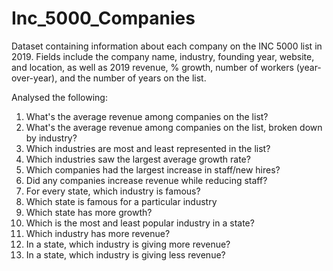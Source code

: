 # Inc_5000_Companies

Dataset containing information about each company on the INC 5000 list in 2019. Fields include the company name, industry, 
founding year, website, and location, as well as 2019 revenue, % growth, number of workers (year-over-year), and the number of years on the list.

Analysed the following:

1. What's the average revenue among companies on the list?
2. What's the average revenue among companies on the list, broken down by industry?
3. Which industries are most and least represented in the list?
4. Which industries saw the largest average growth rate?
5. Which companies had the largest increase in staff/new hires?
6. Did any companies increase revenue while reducing staff?
7. For every state, which industry is famous?
8. Which state is famous for a particular industry
9. Which state has more growth?
10. Which is the most and least popular industry in a state?
11. Which industry has more revenue?
12. In a state, which industry is giving more revenue?
13. In a state, which industry is giving less revenue?
